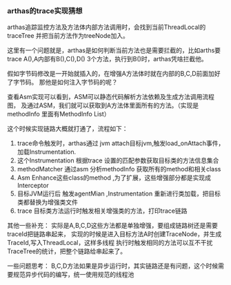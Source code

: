 ### arthas的trace实现猜想
arthas追踪监控方法及方法体内部方法调用时，会找到当前ThreadLocal的traceTree
并把当前方法作为treeNode加入。

这里有一个问题就是，arthas是如何判断当前方法也是需要拦截的，比如arths要trace A(),A内部有B(),C(),D()
3个方法，执行到B()时，arthas凭啥拦截他。

假如字节码修改是一开始就插入的，在增强A方法体时就在内部的B,C,D前面加好了字节码。
那他是如何注入字节码的呢？

查看Asm实现可以看到，ASM可以静态代码解析方法依赖及生成方法调用流程图，
及通过ASM，我们就可以获取到A方法体里面所有的方法。（实现是methodInfo 里面有MethodInfo List）

这个时候实现链路大概就打通了，流程如下：
1. trace命令触发时，arthas通过 jvm attach目标jvm,触发load_onAttach事件，
    加载Instrumentation.
2. 这个Instrumentation 根据trace 设置的匹配参数获取目标类的方法信息集合
3. methodMatcher 通过asm 分析methodInfo 获取所有的method和相关class
4. Asm Enhance这些class的method ,为了扩展，这些增强部分都是实现成Interceptor
5. 目标JVM运行后 触发agentMian ,Instrumentation 重新进行类加载，把目标类都替换为增强类文件
6. trace 目标类方法运行时触发相关增强类的方法，打印trace链路

其他一些补充：
实际是A,B,C,D这些方法都是单独增强，要组成链路树还是需要traceId把链路串起来，
实现的时候是进入目标方法A时创建TraceNode，并生成TraceId,写入ThreadLocal，这样多线程
执行时触发相同的方法可以互不干扰TraceTree的统计，把整个链路给串起来了。

一些问题思考：
B,C,D方法如果是异步运行时，其实链路还是有问题，这个时候需要规范异步代码的编写，统一使用规范的线程池


